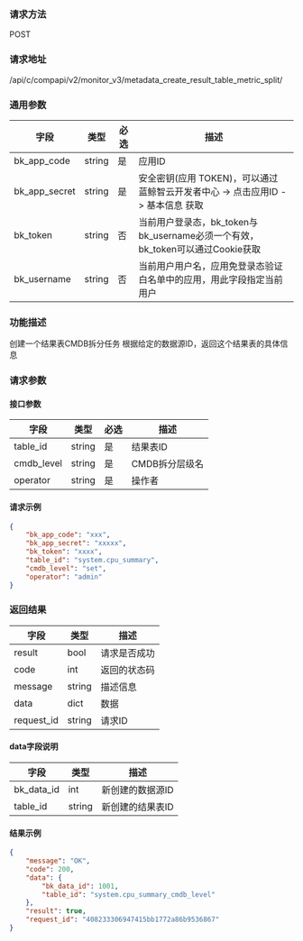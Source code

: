 
### 请求方法

POST


### 请求地址

/api/c/compapi/v2/monitor_v3/metadata_create_result_table_metric_split/


### 通用参数

| 字段 | 类型 | 必选 |  描述 |
|-----------|------------|--------|------------|
| bk_app_code  |  string    | 是 | 应用ID     |
| bk_app_secret|  string    | 是 | 安全密钥(应用 TOKEN)，可以通过 蓝鲸智云开发者中心 -> 点击应用ID -> 基本信息 获取 |
| bk_token     |  string    | 否 | 当前用户登录态，bk_token与bk_username必须一个有效，bk_token可以通过Cookie获取 |
| bk_username  |  string    | 否 | 当前用户用户名，应用免登录态验证白名单中的应用，用此字段指定当前用户 |


### 功能描述

创建一个结果表CMDB拆分任务
根据给定的数据源ID，返回这个结果表的具体信息

### 请求参数



#### 接口参数

| 字段           | 类型   | 必选 | 描述        |
| -------------- | ------ | ---- | ----------- |
| table_id  | string | 是   | 结果表ID |
| cmdb_level | string | 是 | CMDB拆分层级名 |
| operator | string | 是 | 操作者 |


#### 请求示例

```json
{
    "bk_app_code": "xxx",
    "bk_app_secret": "xxxxx",
    "bk_token": "xxxx",
    "table_id": "system.cpu_summary",
    "cmdb_level": "set",
    "operator": "admin"
}
```

### 返回结果

| 字段       | 类型   | 描述         |
| ---------- | ------ | ------------ |
| result     | bool   | 请求是否成功 |
| code       | int    | 返回的状态码 |
| message    | string | 描述信息     |
| data       | dict   | 数据         |
| request_id | string | 请求ID       |

#### data字段说明

| 字段                | 类型   | 描述     |
| ------------------- | ------ | -------- |
| bk_data_id | int | 新创建的数据源ID  |
| table_id | string | 新创建的结果表ID | 


#### 结果示例

```json
{
    "message": "OK",
    "code": 200,
    "data": {
    	"bk_data_id": 1001,
    	"table_id": "system.cpu_summary_cmdb_level"
    },
    "result": true,
    "request_id": "408233306947415bb1772a86b9536867"
}
```